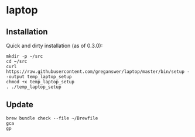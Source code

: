 # laptop

## Installation

Quick and dirty installation (as of 0.3.0):

    mkdir -p ~/src
    cd ~/src
    curl https://raw.githubusercontent.com/greganswer/laptop/master/bin/setup --output temp_laptop_setup
    chmod +x temp_laptop_setup
    . ./temp_laptop_setup

## Update

    brew bundle check --file ~/Brewfile
    gca
    gp
